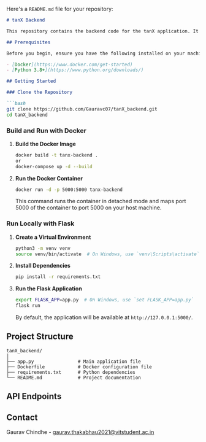 ﻿Here's a `README.md` file for your repository:

```markdown
# tanX Backend

This repository contains the backend code for the tanX application. It is built using Flask and can be run using Docker for easy setup and deployment.

## Prerequisites

Before you begin, ensure you have the following installed on your machine:

- [Docker](https://www.docker.com/get-started)
- [Python 3.8+](https://www.python.org/downloads/)

## Getting Started

### Clone the Repository

```bash
git clone https://github.com/Gauravc07/tanX_backend.git
cd tanX_backend
```

### Build and Run with Docker

1. **Build the Docker Image**

    ```bash
    docker build -t tanx-backend .
    or
    docker-compose up -d --build
    ```

2. **Run the Docker Container**

    ```bash
    docker run -d -p 5000:5000 tanx-backend
    ```

    This command runs the container in detached mode and maps port 5000 of the container to port 5000 on your host machine.

### Run Locally with Flask

1. **Create a Virtual Environment**

    ```bash
    python3 -m venv venv
    source venv/bin/activate  # On Windows, use `venv\Scripts\activate`
    ```

2. **Install Dependencies**

    ```bash
    pip install -r requirements.txt
    ```

3. **Run the Flask Application**

    ```bash
    export FLASK_APP=app.py  # On Windows, use `set FLASK_APP=app.py`
    flask run
    ```

    By default, the application will be available at `http://127.0.0.1:5000/`.

## Project Structure

```
tanX_backend/
│
├── app.py                # Main application file
├── Dockerfile            # Docker configuration file
├── requirements.txt      # Python dependencies
└── README.md             # Project documentation
```

## API Endpoints




## Contact

Gaurav Chindhe - [gaurav.thakabhau2021@vitstudent.ac.in](mailto:gaurav.thakabhau2021@vitstudent.ac.in)


```
